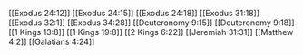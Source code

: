 [[Exodus 24:12]]
[[Exodus 24:15]]
[[Exodus 24:18]]
[[Exodus 31:18]]
[[Exodus 32:1]]
[[Exodus 34:28]]
[[Deuteronomy 9:15]]
[[Deuteronomy 9:18]]
[[1 Kings 13:8]]
[[1 Kings 19:8]]
[[2 Kings 6:22]]
[[Jeremiah 31:31]]
[[Matthew 4:2]]
[[Galatians 4:24]]
